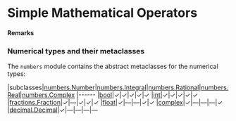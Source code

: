 # Simple Mathematical Operators




#### Remarks


### Numerical types and their metaclasses

The `numbers` module contains the abstract metaclasses for the numerical types:

|subclasses|[numbers.Number](http://web.archive.org/web/20161216202127/https://docs.python.org/library/numbers.html#numbers.Number)|[numbers.Integral](http://web.archive.org/web/20161216202127/https://docs.python.org/library/numbers.html#numbers.Integral)|[numbers.Rational](http://web.archive.org/web/20161216202127/https://docs.python.org/library/numbers.html#numbers.Rational)|[numbers.Real](http://web.archive.org/web/20161216202127/https://docs.python.org/library/numbers.html#numbers.Real)|[numbers.Complex](http://web.archive.org/web/20161216202127/https://docs.python.org/library/numbers.html#numbers.Complex)
|------
|[bool](http://web.archive.org/web/20161216202127/https://docs.python.org/library/functions.html#bool)|✓|✓|✓|✓|✓
|[int](http://web.archive.org/web/20161216202127/https://docs.python.org/library/functions.html#int)|✓|✓|✓|✓|✓
|[fractions.Fraction](http://web.archive.org/web/20161216202127/https://docs.python.org/library/fractions.html#fractions.Fraction)|✓|―|✓|✓|✓
|[float](http://web.archive.org/web/20161216202127/https://docs.python.org/library/functions.html#float)|✓|―|―|✓|✓
|[complex](http://web.archive.org/web/20161216202127/https://docs.python.org/library/functions.html#complex)|✓|―|―|―|✓
|[decimal.Decimal](http://web.archive.org/web/20161216202127/https://docs.python.org/library/decimal.html#decimal.Decimal)|✓|―|―|―|―


